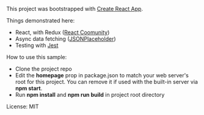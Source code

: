 This project was bootstrapped with [Create React App](https://github.com/facebookincubator/create-react-app).

Things demonstrated here:

+ React, with Redux ([React Coomunity](https://github.com/reactjs))
+ Async data fetching ([JSONPlaceholder](https://jsonplaceholder.typicode.com/))
+ Testing with [Jest ](https://facebook.github.io/jest/)

How to use this sample:

+ Clone the project repo
+ Edit the __homepage__ prop in package.json to match your web server's root for this project. You can remove it if used with the built-in server via __npm start__.
+ Run __npm install__ and __npm run build__ in project root directory

License: MIT
